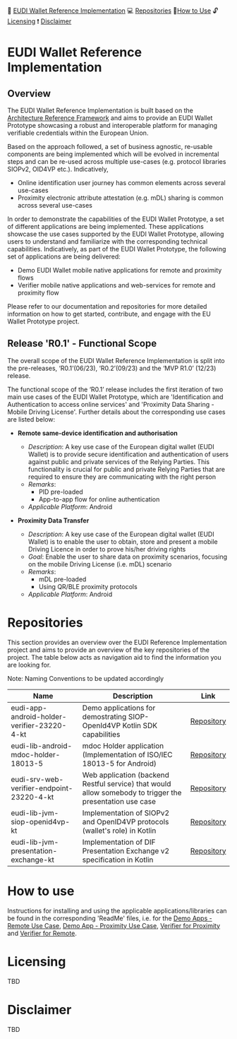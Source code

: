 :memo: [EUDI Wallet Reference Implementation](#eudi-wallet-reference-implementation) :computer: [Repositories](#repositories) :wrench:[How to Use](#how-to-use) :unlock: [Licensing](#licensing) :heavy_exclamation_mark: [Disclaimer](#disclaimer)

# EUDI Wallet Reference Implementation 
## Overview

The EUDI Wallet Reference Implementation is built based on the [Architecture Reference Framework](https://github.com/eu-digital-identity-wallet/architecture-and-reference-framework) and aims to provide an EUDI Wallet Prototype showcasing a robust and interoperable platform for managing verifiable credentials within the European Union.

Based on the approach followed, a set of business agnostic, re-usable components are being implemented which will be evolved in incremental steps and can be re-used across multiple use-cases (e.g. protocol libraries SIOPv2, OID4VP etc.). Indicatively,
-   Online identification user journey has common elements across several use-cases
-   Proximity electronic attribute attestation (e.g. mDL) sharing is common across several use-cases

In order to demonstrate the capabilities of the EUDI Wallet Prototype, a set of different applications are being implemented. These applications showcase the use cases supported by the EUDI Wallet Prototype, allowing users to understand and familiarize with the corresponding technical capabilities. Indicatively, as part of the EUDI Wallet Prototype, the following set of applications are being delivered:

-   Demo EUDI Wallet mobile native applications for remote and proximity flows
-   Verifier mobile native applications and web-services for remote and proximity flow

Please refer to our documentation and repositories for more detailed information on how to get started, contribute, and engage with the EU Wallet Prototype project.

## Release 'R0.1' - Functional Scope

The overall scope of the EUDI Wallet Reference Implementation is split into the pre-releases, ‘R0.1’(06/23), ‘R0.2’(09/23) and the ‘MVP R1.0’ (12/23) release.

The functional scope of the ‘R0.1’ release includes the first iteration of two main use cases of the EUDI Wallet Prototype, which are 'Identification and Authentication to access online services' and 'Proximity Data Sharing - Mobile Driving License'. Further details about the corresponding use cases are listed below:

-   **Remote same-device identification and authorisation**
	-   _Description_: A key use case of the European digital wallet (EUDI Wallet) is to provide secure identification and authentication of users against public and private services of the Relying Parties. This functionality is crucial for public and private Relying Parties that are required to ensure they are communicating with the right person
	-   _Remarks_:
		-   PID pre-loaded
		-   App-to-app flow for online authentication
	-   _Applicable Platform_: Android


-   **Proximity Data Transfer**
	-   _Description_: A key use case of the European digital wallet (EUDI Wallet) is to enable the user to obtain, store and present a mobile Driving Licence in order to prove his/her driving rights
	-   _Goal_: Enable the user to share data on proximity scenarios, focusing on the mobile Driving License (i.e. mDL) scenario
	-   _Remarks_:
		-   mDL pre-loaded
		-   Using QR/BLE proximity protocols
	-   _Applicable Platform_: Android


# Repositories
This section provides an overview over the EUDI Reference Implementation project and aims to provide an overview of the key repositories of the project. The table below acts as navigation aid to find the information you are looking for.

Note: Naming Conventions to be updated accordingly

| Name | Description    | Link |
| -------- | ------- |------- |
|eudi-app-android-holder-verifier-23220-4-kt| Demo applications for demostrating SIOP-OpenId4VP Kotlin SDK capabilities    | [Repository](https://github.com/niscy-eudiw/siop-openid4vp-demo-android)|
|eudi-lib-android-mdoc-holder-18013-5| mdoc Holder application (Implementation of ISO/IEC 18013-5 for Android) | [Repository](https://github.com/eu-digital-identity-wallet/android-18013)|
|eudi-srv-web-verifier-endpoint-23220-4-kt| Web application (backend Restful service) that would allow somebody to trigger the presentation use case | [Repository](https://github.com/eu-digital-identity-wallet/verifier)|
|eudi-lib-jvm-siop-openid4vp-kt| Implementation of SIOPv2 and OpenID4VP protocols (wallet's role) in Kotlin  | [Repository](https://github.com/eu-digital-identity-wallet/siop-openid4vp-kt)|
|eudi-lib-jvm-presentation-exchange-kt| Implementation of DIF Presentation Exchange v2 specification in Kotlin | [Repository](https://github.com/eu-digital-identity-wallet/presentation-exchange-kt)|

# How to use
Instructions for installing and using the applicable applications/libraries can be found in the corresponding 'ReadMe' files, i.e. for the [Demo Apps - Remote Use Case](https://github.com/niscy-eudiw/siop-openid4vp-demo-android/blob/documentation/README.md#installation), [Demo App - Proximity Use Case](https://github.com/niscy-eudiw/android-18013/blob/main/README.md), [Verifier for Proximity](https://github.com/niscy-eudiw/android-18013-verifier) and [Verifier for Remote](https://github.com/niscy-eudiw/verifier).

# Licensing
TBD

# Disclaimer
TBD
